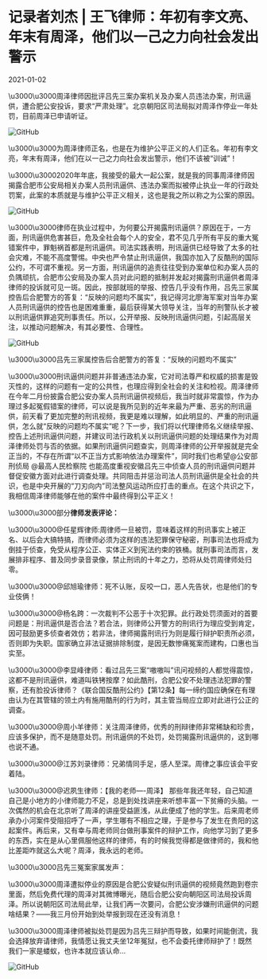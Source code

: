 # 记录者刘杰 | 王飞律师：年初有李文亮、年末有周泽，他们以一己之力向社会发出警示

2021-01-02

\u3000\u3000周泽律师因批评吕先三案办案机关及办案人员违法办案，刑讯逼供，遭合肥公安投诉，要求“严肃处理”。北京朝阳区司法局拟对周泽作停业一年处罚，目前周泽已申请听证。

![GitHub](https://chinadigitaltimes.net/chinese/files/2021/01/post-660992-5ff085828a566.)

\u3000\u3000为周泽律师正名，也是在为维护公平正义的人们正名。年初有李文亮，年末有周泽，他们在以一己之力向社会发出警示，他们不该被“训诫”！

\u3000\u30002020年年底，我接受的最大一起公案，就是我的同事周泽律师因揭露合肥市公安局相关办案人员刑讯逼供、违法办案而拟被停止执业一年的行政处罚案，此案的本质就是与维护公平正义相关，这也是我之所以称之为公案的原因。

![GitHub](https://chinadigitaltimes.net/chinese/files/2021/01/post-660992-5ff08586374cc.png)

\u3000\u3000律师在执业过程中，为何要公开揭露刑讯逼供？原因在于，一方面，刑讯逼供危害甚巨，危及全社会每个人的安全，君不见几乎所有平反的重大冤错案件中，罪魁祸首都是刑讯逼供。司法实践表明，刑讯逼供已经导致了太多的社会灾难，不能不高度警惕。中央也严令禁止刑讯逼供，我国亦加入了反酷刑的国际公约，不可谓不重视。另一方面，刑讯逼供的追责往往受到办案单位和办案人员的负隅顽抗，合肥市公安局及办案人员对此问题的抵制并发起对揭露刑讯逼供者周泽律师的投诉就可见一斑。因此，按部就班的举报、控告几乎没有作用，吕先三家属控告后合肥警方的答复：“反映的问题均不属实”，我记得河北廖海军案对当年办案人员刑讯逼供的控告也是困难重重，最后获得某大领导关注，当年的刑警队长才被以刑讯逼供罪追究刑事责任。所以，公开举报、反映刑讯逼供问题，引起高层关注，以推动问题解决，有其必要性、合理性。

![GitHub](https://chinadigitaltimes.net/chinese/files/2021/01/post-660992-5ff0858831d11.)

\u3000\u3000吕先三家属控告后合肥警方的答复：“反映的问题均不属实”

\u3000\u3000刑讯逼供问题并非普通违法办案，它对司法尊严和权威的损害是毁灭性的，这样的问题有一定的公共性，也理应得到全社会的关注和检视。周泽律师在今年二月份披露合肥公安办案人员刑讯逼供视频后，我当时就非常震惊，作为办理过多起冤假错案的律师，可以说是我所见到的近年来最为严重、恶劣的刑讯逼供，前天看了更加完整的刑讯视频，我更是难以理解，如此明显的、严重的刑讯逼供，怎么就“反映的问题均不属实”呢？下一步，我们将以代理律师名义继续举报、控告上述刑讯逼供问题，并建议司法行政机关以刑讯逼供问题的处理结果作为对周泽律师处罚与否的依据。如果刑讯逼供问题查实，则周泽律师的公开举报就是完全正当的，不存在所谓“以不正当方式影响依法办理案件”，同时我们也希望@公安部刑侦局 @最高人民检察院 也能高度重视安徽吕先三中侦查人员的刑讯逼供问题并督促安徽方面对此进行调查处理。共同阻击并惩治司法人员刑讯逼供是全社会的共识，也是中央开展的“刀刃向内”司法整风运动所应打击的重点。在这个共识之下，我相信周泽律师能够在他的案件中最终得到公平正义！

\u3000\u3000部分**律师发表评论：**

\u3000\u3000@任星辉律师:周律师一旦被罚，意味着这样的刑讯事实上被正名、以后会大搞特搞，而律师必须为这样的违法犯罪保守秘密，刑事司法也将成为倒挂于侦查，免受从程序公正、实体正义到宪法约束的铁桶。就刑事司法而言，发展排非程序、普及同步录音录像，禁止刑讯的十年之力，恐将从处罚周律师处归零。

\u3000\u3000@邱旭瑜律师：死不认账，反咬一口，恶人先告状，也是他们的专业伎俩！

\u3000\u3000@杨名跨：一次裁判不公恶于十次犯罪。此行政处罚须面对的首要问题是：刑讯逼供是否合法？若合法，则律师公开警方的刑讯行为理应受到肯定，因可鼓励更多侦查者效仿；若非法，律师揭露刑讯行为则是履行辩护职责所必须，否则即为失职。国家确立非法证据排除制度，是因无数惨痛冤案而建构，口惠也当实至。

\u3000\u3000@李显峰律师：看过吕先三案“嗷嗷叫”讯问视频的人都觉得震惊，这都不是刑讯逼供，难道叫铁铐按摩？如此酷刑，合肥公安不处理违法犯罪的警察，还有脸投诉律师？《联合国反酷刑公约》【第12条】每一缔约国应确保在有理由认为在其管辖的领土内有施用酷刑的行为时，其主管当局应立即对此进行公正的调查。

\u3000\u3000@周小羊律师：关注周泽律师，优秀的刑辩律师非常稀缺和珍贵，应该多保护，而不是随意处罚。刑讯逼供的不处罚，处罚揭露刑讯逼供的，这到哪也说不通。

\u3000\u3000@江苏刘录律师：兄弟情同手足，感人至深。周律之事应该会平安着陆。

\u3000\u3000@迟夙生律师：【我的老师—-周泽】 那些年我还年轻，自己知道自己是小地方的小律师能力不足，总是到处找讲座来听想丰富一下贫瘠的头脑。一次偶然的机会在北京听了周泽的讲座受益匪浅，从此便成了他的学生。后来周老师承办小河案件受阻招呼了一声，学生哪有不相应之理，于是参与了发生在贵阳的这起案件。再后来，又有幸与周老师同台做刑事案件的辩护工作，向他学习到了更多的东西，实在是从心里佩服他这样的律师，有的时候我觉得都是做律师的，我和他比差距咋就这么大呢？周泽，我永远的老师。

\u3000\u3000吕先三冤案家属发声：

\u3000\u3000周泽遭拟停业的原因是合肥公安疑似刑讯逼供的视频竟然跑到卷宗里面，然后免费代理的周泽对其微博曝光，随后合肥公安向朝阳区司法局投诉周泽。所以说朝阳区司法局此举，让我们再一次要问，合肥公安涉嫌刑讯逼供的问题啥结果？——我三月份开始到处举报到现在还没有消息！

\u3000\u3000周泽律师被拟处罚是因为吕先三辩护而导致，如果时间能倒流，我会选择放弃请律师，我情愿让我丈夫坐12年冤狱，也不会委托律师辩护了！既然我们一家是蝼蚁，也许本就应该认命…

![GitHub](https://chinadigitaltimes.net/chinese/files/2021/01/post-660992-5ff0858ae71f1.)

